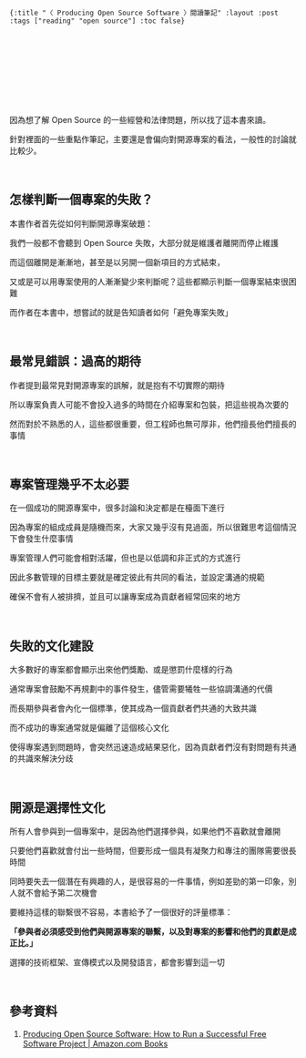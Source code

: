     {:title "〈 Producing Open Source Software 〉閱讀筆記" :layout :post :tags ["reading" "open source"] :toc false}


# 　


## 　

因為想了解 Open Source 的一些經營和法律問題，所以找了這本書來讀。

針對裡面的一些重點作筆記，主要還是會偏向對開源專案的看法，一般性的討論就比較少。

<br>


## 怎樣判斷一個專案的失敗？

本書作者首先從如何判斷開源專案破題：

我們一般都不會聽到 Open Source 失敗，大部分就是維護者離開而停止維護

而這個離開是漸漸地，甚至是以另開一個新項目的方式結束，

又或是可以用專案使用的人漸漸變少來判斷呢？這些都顯示判斷一個專案結束很困難

而作者在本書中，想嘗試的就是告知讀者如何「避免專案失敗」

<br>


## 最常見錯誤：過高的期待

作者提到最常見對開源專案的誤解，就是抱有不切實際的期待

所以專案負責人可能不會投入過多的時間在介紹專案和包裝，把這些視為次要的

然而對於不熟悉的人，這些都很重要，但工程師也無可厚非，他們擅長他們擅長的事情

<br>


## 專案管理幾乎不太必要

在一個成功的開源專案中，很多討論和決定都是在檯面下進行

因為專案的組成成員是隨機而來，大家又幾乎沒有見過面，所以很難思考這個情況下會發生什麼事情

專案管理人們可能會相對活躍，但也是以低調和非正式的方式進行

因此多數管理的目標主要就是確定彼此有共同的看法，並設定溝通的規範

確保不會有人被排擠，並且可以讓專案成為貢獻者經常回來的地方

<br>


## 失敗的文化建設

大多數好的專案都會顯示出來他們獎勵、或是懲罰什麼樣的行為

通常專案會鼓勵不再規劃中的事件發生，儘管需要犧牲一些協調溝通的代價

而長期參與者會內化一個標準，使其成為一個貢獻者們共通的大致共識

而不成功的專案通常就是偏離了這個核心文化

使得專案遇到問題時，會突然迅速造成結果惡化，因為貢獻者們沒有對問題有共通的共識來解決分歧

<br>


## 開源是選擇性文化

所有人會參與到一個專案中，是因為他們選擇參與，如果他們不喜歡就會離開

只要他們喜歡就會付出一些時間，但要形成一個具有凝聚力和專注的團隊需要很長時間

同時要失去一個潛在有興趣的人，是很容易的一件事情，例如差勁的第一印象，別人就不會給予第二次機會

要維持這樣的聯繫很不容易，本書給予了一個很好的評量標準：

**「參與者必須感受到他們與開源專案的聯繫，以及對專案的影響和他們的貢獻是成正比。」**

選擇的技術框架、宣傳模式以及開發語言，都會影響到這一切

<br>


##


## 參考資料

1.  [Producing Open Source Software: How to Run a Successful Free Software Project | Amazon.com Books](https://www.amazon.com/Producing-Open-Source-Software-Successful/dp/0596007590)
